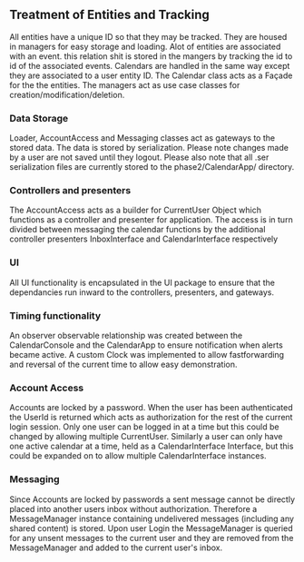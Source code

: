 ## Treatment of Entities and Tracking

All entities have a unique ID so that they may be tracked. They are housed in managers for easy storage and loading. Alot of entities are associated with an event. this relation shit is stored in the mangers by tracking the id to id of the associated events. Calendars are handled in the same way except they are associated to a user entity ID. The Calendar class acts as a Façade for the the entities. The managers act as use case classes for creation/modification/deletion.



### Data Storage

Loader, AccountAccess and Messaging classes act as gateways to the stored data. The data is stored by serialization. Please note changes made by a user are not saved until they logout. Please also note that all .ser serialization files are currently stored to the phase2/CalendarApp/ directory.



### Controllers and presenters

The AccountAccess acts as a builder for CurrentUser Object which functions as a controller and presenter for application. The access is in turn divided between messaging the calendar functions by the additional controller presenters InboxInterface and CalendarInterface respectively



### UI

All UI functionality is encapsulated in the UI package to ensure that the dependancies run inward to the controllers, presenters, and gateways.



### Timing functionality

An observer observable relationship was created between the CalendarConsole and the CalendarApp to ensure notification when alerts became active. A custom Clock was implemented to allow fastforwarding and reversal of the current time to allow easy demonstration.



### Account Access

Accounts are locked by a password. When the user has been authenticated the UserId is returned which acts as authorization for the rest of the current login session. Only one user can be logged in at a time but this could be changed by allowing multiple CurrentUser. Similarly a user can only have one active calendar at a time, held as a CalendarInterface Interface, but this could be expanded on to allow multiple CalendarInterface instances.



### Messaging

Since Accounts are locked by passwords a sent message cannot be directly placed into another users inbox without authorization. Therefore a MessageManager instance containing undelivered messages (including any shared content) is stored. Upon user Login the MessageManager is queried for any unsent messages to the current user and they are removed from the MessageManager and added to the current user's inbox.